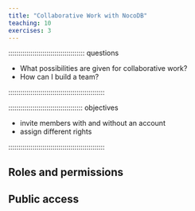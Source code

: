 ```yaml
---
title: "Collaborative Work with NocoDB"
teaching: 10
exercises: 3
---
```


:::::::::::::::::::::::::::::::::::::: questions

- What possibilities are given for collaborative work?
- How can I build a team?

::::::::::::::::::::::::::::::::::::::::::::::::

::::::::::::::::::::::::::::::::::::: objectives

- invite members with and without an account
- assign different rights

::::::::::::::::::::::::::::::::::::::::::::::::



## Roles and permissions


## Public access
